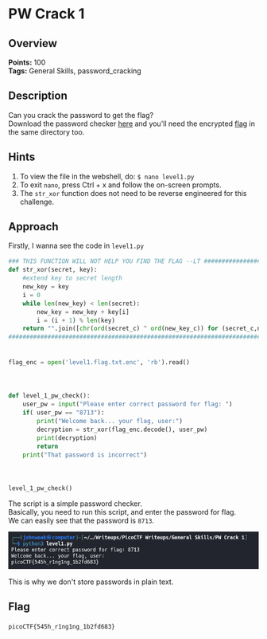 # PW Crack 1

## Overview

**Points:** 100\
**Tags:** General Skills, password_cracking

## Description

Can you crack the password to get the flag?\
Download the password checker [here](./level1.py) and you'll need the encrypted [flag](./level1.flag.txt.enc) in the same directory too.

## Hints

1. To view the file in the webshell, do: `$ nano level1.py`
2. To exit `nano`, press Ctrl + x and follow the on-screen prompts.
3. The `str_xor` function does not need to be reverse engineered for this challenge.

## Approach

Firstly, I wanna see the code in `level1.py`
```python
### THIS FUNCTION WILL NOT HELP YOU FIND THE FLAG --LT ########################
def str_xor(secret, key):
    #extend key to secret length
    new_key = key
    i = 0
    while len(new_key) < len(secret):
        new_key = new_key + key[i]
        i = (i + 1) % len(key)        
    return "".join([chr(ord(secret_c) ^ ord(new_key_c)) for (secret_c,new_key_c) in zip(secret,new_key)])
###############################################################################


flag_enc = open('level1.flag.txt.enc', 'rb').read()



def level_1_pw_check():
    user_pw = input("Please enter correct password for flag: ")
    if( user_pw == "8713"):
        print("Welcome back... your flag, user:")
        decryption = str_xor(flag_enc.decode(), user_pw)
        print(decryption)
        return
    print("That password is incorrect")



level_1_pw_check()

```
The script is a simple password checker.\
Basically, you need to run this script, and enter the password for flag.\
We can easily see that the password is `8713`. 

![alt text](image.png)

This is why we don't store passwords in plain text.

## Flag

`picoCTF{545h_r1ng1ng_1b2fd683}`